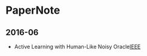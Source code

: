 # PaperNote

## 2016-06
* Active Learning with Human-Like Noisy Oracle[IEEE](http://ieeexplore.ieee.org/xpls/abs_all.jsp?arnumber=5694041&tag=1)
